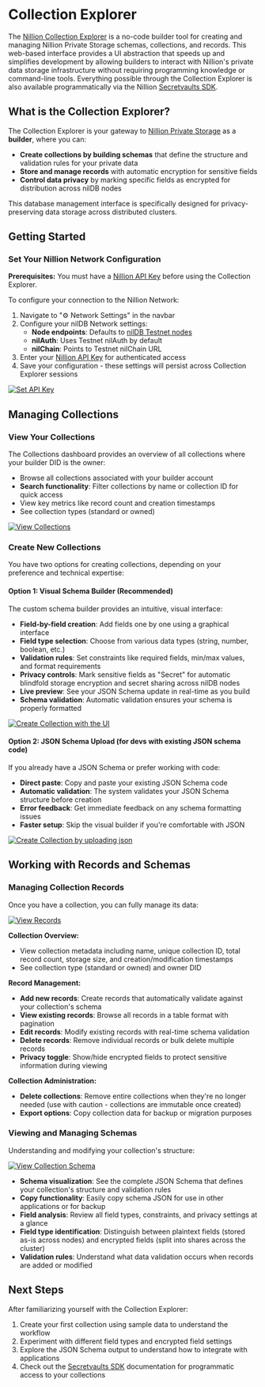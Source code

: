 # Collection Explorer

The [Nillion Collection Explorer](https://collection-explorer.nillion.com) is a no-code builder tool for creating and managing Nillion Private Storage schemas, collections, and records. This web-based interface provides a UI abstraction that speeds up and simplifies development by allowing builders to interact with Nillion's private data storage infrastructure without requiring programming knowledge or command-line tools. Everything possible through the Collection Explorer is also available programmatically via the Nillion [Secretvaults SDK](/build/private-storage/secretvaults).

## What is the Collection Explorer?

The Collection Explorer is your gateway to [Nillion Private Storage](/build/private-storage/overview) as a **builder**, where you can:

- **Create collections by building schemas** that define the structure and validation rules for your private data
- **Store and manage records** with automatic encryption for sensitive fields
- **Control data privacy** by marking specific fields as encrypted for distribution across nilDB nodes

This database management interface is specifically designed for privacy-preserving data storage across distributed clusters.

## Getting Started

### Set Your Nillion Network Configuration

**Prerequisites:** You must have a [Nillion API Key](/build/network-api-access) before using the Collection Explorer.

To configure your connection to the Nillion Network:

1. Navigate to "⚙️ Network Settings" in the navbar
2. Configure your nilDB Network settings:
   - **Node endpoints**: Defaults to [nilDB Testnet nodes](/build/network-config#nildb-nodes)
   - **nilAuth**: Uses Testnet nilAuth by default
   - **nilChain**: Points to Testnet nilChain URL
3. Enter your [Nillion API Key](/build/network-api-access) for authenticated access
4. Save your configuration - these settings will persist across Collection Explorer sessions

[![Set API Key](/img/collection_explorer/collection_explorer_set_nillion_api_key.png)](https://collection-explorer.nillion.com/)

## Managing Collections

### View Your Collections

The Collections dashboard provides an overview of all collections where your builder DID is the owner:

- Browse all collections associated with your builder account
- **Search functionality**: Filter collections by name or collection ID for quick access
- View key metrics like record count and creation timestamps
- See collection types (standard or owned)

[![View Collections](/img/collection_explorer/collection_explorer_view_collections.png)](https://collection-explorer.nillion.com/collections)

### Create New Collections

You have two options for creating collections, depending on your preference and technical expertise:

#### Option 1: Visual Schema Builder (Recommended)

The custom schema builder provides an intuitive, visual interface:

- **Field-by-field creation**: Add fields one by one using a graphical interface
- **Field type selection**: Choose from various data types (string, number, boolean, etc.)
- **Validation rules**: Set constraints like required fields, min/max values, and format requirements
- **Privacy controls**: Mark sensitive fields as "Secret" for automatic blindfold storage encryption and secret sharing across nilDB nodes
- **Live preview**: See your JSON Schema update in real-time as you build
- **Schema validation**: Automatic validation ensures your schema is properly formatted

[![Create Collection with the UI](/img/collection_explorer/collection_explorer_create_collection_ui.png)](https://collection-explorer.nillion.com/)

#### Option 2: JSON Schema Upload (for devs with existing JSON schema code)

If you already have a JSON Schema or prefer working with code:

- **Direct paste**: Copy and paste your existing JSON Schema code
- **Automatic validation**: The system validates your JSON Schema structure before creation
- **Error feedback**: Get immediate feedback on any schema formatting issues
- **Faster setup**: Skip the visual builder if you're comfortable with JSON

[![Create Collection by uploading json](/img/collection_explorer/collection_explorer_create_collection_json.png)](https://collection-explorer.nillion.com/)

## Working with Records and Schemas

### Managing Collection Records

Once you have a collection, you can fully manage its data:

[![View Records](/img/collection_explorer/collection_explorer_records.png)](https://collection-explorer.nillion.com/)

**Collection Overview:**

- View collection metadata including name, unique collection ID, total record count, storage size, and creation/modification timestamps
- See collection type (standard or owned) and owner DID

**Record Management:**

- **Add new records**: Create records that automatically validate against your collection's schema
- **View existing records**: Browse all records in a table format with pagination
- **Edit records**: Modify existing records with real-time schema validation
- **Delete records**: Remove individual records or bulk delete multiple records
- **Privacy toggle**: Show/hide encrypted fields to protect sensitive information during viewing

**Collection Administration:**

- **Delete collections**: Remove entire collections when they're no longer needed (use with caution - collections are immutable once created)
- **Export options**: Copy collection data for backup or migration purposes

### Viewing and Managing Schemas

Understanding and modifying your collection's structure:

[![View Collection Schema](/img/collection_explorer/collection_explorer_view_schema.png)](https://collection-explorer.nillion.com/)

- **Schema visualization**: See the complete JSON Schema that defines your collection's structure and validation rules
- **Copy functionality**: Easily copy schema JSON for use in other applications or for backup
- **Field analysis**: Review all field types, constraints, and privacy settings at a glance
- **Field type identification**: Distinguish between plaintext fields (stored as-is across nodes) and encrypted fields (split into shares across the cluster)
- **Validation rules**: Understand what data validation occurs when records are added or modified

## Next Steps

After familiarizing yourself with the Collection Explorer:

1. Create your first collection using sample data to understand the workflow
2. Experiment with different field types and encrypted field settings
3. Explore the JSON Schema output to understand how to integrate with applications
4. Check out the [Secretvaults SDK](/build/private-storage/secretvaults) documentation for programmatic access to your collections

